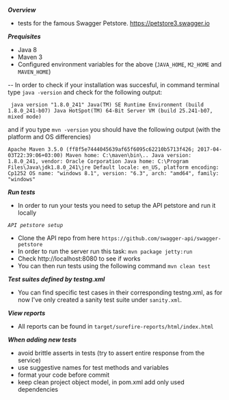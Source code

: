 **_Overview_**

 * tests for the famous Swagger Petstore. https://petstore3.swagger.io
 
 **_Prequisites_**
 
 * Java 8
 * Maven 3
 * Configured environment variables for the above (`JAVA_HOME`, `M2_HOME` and `MAVEN_HOME`)
 
 --  In order to check if your installation was succesful, in command terminal type `java -version` and check for the following output:  

` java version "1.8.0_241"
 Java(TM) SE Runtime Environment (build 1.8.0_241-b07)
 Java HotSpot(TM) 64-Bit Server VM (build 25.241-b07, mixed mode)` 
 
 and if you type `mvn -version` you should have the following output (with the platform and OS differencies)
 
`Apache Maven 3.5.0 (ff8f5e7444045639af65f6095c62210b5713f426; 2017-04-03T22:39:06+03:00)
Maven home: C:\maven\bin\..
Java version: 1.8.0_241, vendor: Oracle Corporation
Java home: C:\Program Files\Java\jdk1.8.0_241\jre
Default locale: en_US, platform encoding: Cp1252
OS name: "windows 8.1", version: "6.3", arch: "amd64", family: "windows"`

**_Run tests_**

* In order to run your tests you need to setup the API petstore and run it locally

_`API petstore setup`_
*  Clone the API repo from here `https://github.com/swagger-api/swagger-petstore`
*  In order to run the server run this task: `mvn package jetty:run`
*  Check http://localhost:8080 to see if works 
*  You can then run tests using the following command `mvn clean test`

**_Test suites defined by testng.xml_**

* You can find specific test cases in their corresponding testng.xml, as for now I've only created a sanity test suite under `sanity.xml`.
 
 _**View reports**_
 
 * All reports can be found in `target/surefire-reports/html/index.html`
 
 _**When adding new tests**_
 
 * avoid brittle asserts in tests (try to assert entire response from the service)
 * use suggestive names for test methods and variables
 * format your code before commit
 * keep clean project object model, in pom.xml add only used dependencies
 
 